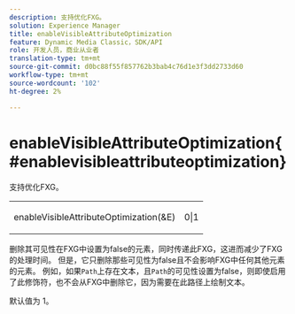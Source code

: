 ```yaml
---
description: 支持优化FXG。
solution: Experience Manager
title: enableVisibleAttributeOptimization
feature: Dynamic Media Classic，SDK/API
role: 开发人员，商业从业者
translation-type: tm+mt
source-git-commit: d0bc88f55f857762b3bab4c76d1e3f3dd2733d60
workflow-type: tm+mt
source-wordcount: '102'
ht-degree: 2%

---
```



# enableVisibleAttributeOptimization{#enablevisibleattributeoptimization}

支持优化FXG。

<table id="simpletable_FDE0D8786BC747AF87A336452500E695"> 
 <tr class="strow"> 
  <td class="stentry"> <p><span class="codeph"> enableVisibleAttributeOptimization(&amp;E)</span> </p> </td> 
  <td class="stentry"> <p>0|1 </p></td> 
 </tr> 
</table>

删除其可见性在FXG中设置为false的元素，同时传递此FXG，这进而减少了FXG的处理时间。 但是，它只删除那些可见性为false且不会影响FXG中任何其他元素的元素。 例如，如果`Path`上存在文本，且`Path`的可见性设置为false，则即使启用了此修饰符，也不会从FXG中删除它，因为需要在此路径上绘制文本。

默认值为 1。
